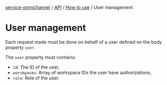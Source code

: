 [service-omnichannel](../../../README.md) / [API](../README.md) / [How to use](./README.md) / User management

# User management

Each request made must be done on behalf of a user defined on the body property `user`.

The `user` property must contains:

* `id`: The ID of the user,
* `worskpaces`: Array of workspace IDs the user have authorizations,
* `role`: Role of the user.